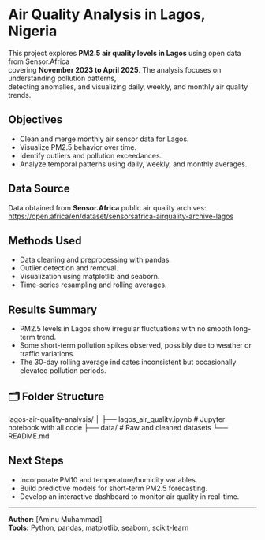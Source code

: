 # Air Quality Analysis in Lagos, Nigeria

This project explores **PM2.5 air quality levels in Lagos** using open data from Sensor.Africa  
covering **November 2023 to April 2025**. The analysis focuses on understanding pollution patterns,  
detecting anomalies, and visualizing daily, weekly, and monthly air quality trends.

## Objectives
- Clean and merge monthly air sensor data for Lagos.
- Visualize PM2.5 behavior over time.
- Identify outliers and pollution exceedances.
- Analyze temporal patterns using daily, weekly, and monthly averages.

## Data Source
Data obtained from **Sensor.Africa** public air quality archives:
https://open.africa/en/dataset/sensorsafrica-airquality-archive-lagos

## Methods Used
- Data cleaning and preprocessing with pandas.
- Outlier detection and removal.
- Visualization using matplotlib and seaborn.
- Time-series resampling and rolling averages.

## Results Summary
- PM2.5 levels in Lagos show irregular fluctuations with no smooth long-term trend.
- Some short-term pollution spikes observed, possibly due to weather or traffic variations.
- The 30-day rolling average indicates inconsistent but occasionally elevated pollution periods.

## 🗂️ Folder Structure

lagos-air-quality-analysis/
│
├── lagos_air_quality.ipynb # Jupyter notebook with all code
├── data/ # Raw and cleaned datasets
└── README.md


## Next Steps
- Incorporate PM10 and temperature/humidity variables.
- Build predictive models for short-term PM2.5 forecasting.
- Develop an interactive dashboard to monitor air quality in real-time.

---
**Author:** [Aminu Muhammad]  
**Tools:** Python, pandas, matplotlib, seaborn, scikit-learn

